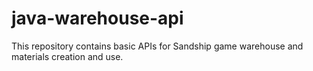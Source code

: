 # java-warehouse-api
This repository contains basic APIs for Sandship game warehouse and materials creation and use.
